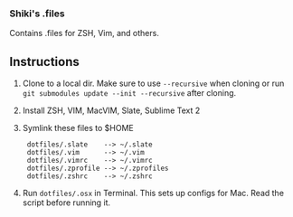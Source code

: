 ### Shiki's .files

Contains .files for ZSH, Vim, and others.


## Instructions

1. Clone to a local dir. Make sure to use `--recursive` when cloning or run `git submodules update --init --recursive` after cloning.
2. Install ZSH, VIM, MacVIM, Slate, Sublime Text 2
3. Symlink these files to $HOME

        dotfiles/.slate    --> ~/.slate
        dotfiles/.vim      --> ~/.vim
        dotfiles/.vimrc    --> ~/.vimrc
        dotfiles/.zprofile --> ~/.zprofiles
        dotfiles/.zshrc    --> ~/.zshrc
        
4. Run `dotfiles/.osx` in Terminal. This sets up configs for Mac. Read the script before running it.
